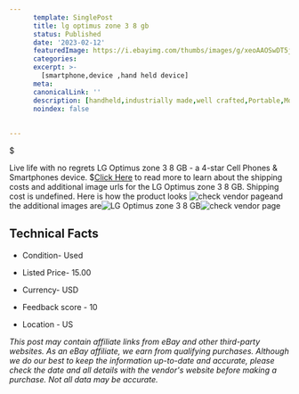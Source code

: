 ```yaml
---
      template: SinglePost
      title: lg optimus zone 3 8 gb
      status: Published
      date: '2023-02-12'
      featuredImage: https://i.ebayimg.com/thumbs/images/g/xeoAAOSwDT5jx7kU/s-l225.jpg
      categories: 
      excerpt: >-
        [smartphone,device ,hand held device]
      meta:
      canonicalLink: ''
      description: [handheld,industrially made,well crafted,Portable,Mobile,Compact,Convenient,Lightweight,Maneuverable,Man-portable,Miniature,Carriable,Hand-held,Light,Holdable,Transportable,Mobile device,Pocket-sized,On-the-go,Wireless,Cordless,Compact size,Convenient size, smartphone,device ,hand held device]
      noindex: false
      
        
---
```

$

Live life with no regrets LG Optimus zone 3 8 GB - a 4-star Cell Phones & Smartphones device.
$[Click Here](https://www.ebay.com/itm/165892628311?hash=item269ff89f57%3Ag%3AxeoAAOSwDT5jx7kU&mkevt=1&mkcid=1&mkrid=711-53200-19255-0&campid=%253CePNCampaignId%253E&customid=%253CreferenceId%253E&toolid=10049) to read more to learn about the shipping costs and additional image urls for the LG Optimus zone 3 8 GB. Shipping cost is undefined. Here is how the product looks ![check vendor page](https://i.ebayimg.com/thumbs/images/g/xeoAAOSwDT5jx7kU/s-l225.jpg)and the additional images are![LG Optimus zone 3 8 GB](https://i.ebayimg.com/images/g/xeoAAOSwDT5jx7kU/s-l1600.jpg)![check vendor page](https://origin-galleryplus.ebayimg.com/ws/web/165892628311_2_0_1/225x225.jpg,https://origin-galleryplus.ebayimg.com/ws/web/165892628311_3_0_1/225x225.jpg,https://origin-galleryplus.ebayimg.com/ws/web/165892628311_4_0_1/225x225.jpg)



 ## Technical Facts 



     
      

 - Condition- Used 


      

 - Listed Price- 15.00 


      

 - Currency- USD 


      

 - Feedback score - 10 


      

 - Location - US 


      
      

 *_This post may contain affiliate links from eBay and other third-party websites. As an eBay affiliate, we earn from qualifying purchases. Although we do our best to keep the information up-to-date and accurate, please check the date and all details with the vendor's website before making a purchase. Not all data may be accurate._*






